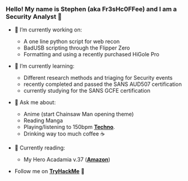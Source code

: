 ### Hello! My name is Stephen (aka Fr3sHc0FFee) and I am a Security Analyst 👋

- 🔭 I’m currently working on:
    - A one line python script for web recon
    - BadUSB scripting through the Flipper Zero
    - Formatting and using a recently purchased HiGole Pro

- 🌱 I’m currently learning:
    - Different research methods and triaging for Security events
    - recently completed and passed the SANS AUD507 certification
    - currently studying for the SANS GCFE certification

- 💬 Ask me about:
    - Anime (start Chainsaw Man opening theme)
    - Reading Manga
    - Playing/listening to 150bpm **[Techno]**.
    - Drinking way too much coffee ☕

- 📖 Currently reading:
    - My Hero Acadamia v.37 (**[Amazon]**)

      
- Follow me on **[TryHackMe]** 🤖

[amazon]: https://a.co/d/08fjhqR "Amazon"
[tryhackme]: https://tryhackme.com/p/Fr3sHc0FFee "TryHackMe"
[techno]: https://open.spotify.com/playlist/37i9dQZF1E4nzt4cveHREl?si=d1530e7f6a5f4152
